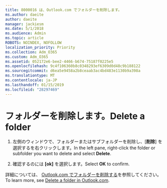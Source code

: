 ```yaml
---
title: 8000016 は、Outlook.com でフォルダーを削除します。
ms.author: daeite
author: daeite
manager: jackiesm
ms.date: 5/1/2018
ms.audience: Admin
ms.topic: article
ROBOTS: NOINDEX, NOFOLLOW
localization_priority: Priority
ms.collection: Adm_O365
ms.custom: Adm_O365
ms.assetid: 052172e6-bee2-4466-b674-75187f0225e5
ms.openlocfilehash: 9c4f106360b8c0348293ef6309d0d48c9b188122
ms.sourcegitcommit: d6ea5e9458a2b8ceaab3ac4bd483e1130b9a398a
ms.translationtype: MT
ms.contentlocale: ja-JP
ms.lasthandoff: 01/15/2019
ms.locfileid: "28297469"
---
```

# <a name="delete-a-folder"></a><span data-ttu-id="eaf19-102">フォルダーを削除します。</span><span class="sxs-lookup"><span data-stu-id="eaf19-102">Delete a folder</span></span>

1. <span data-ttu-id="eaf19-103">左側のウィンドウで、フォルダーまたはサブフォルダーを削除し、[**削除**] を選択するを右クリックします。</span><span class="sxs-lookup"><span data-stu-id="eaf19-103">In the left pane, right-click the folder or subfolder you want to delete and select **Delete**.</span></span> 
    
2. <span data-ttu-id="eaf19-104">確認するのには **[ok]** を選択します。</span><span class="sxs-lookup"><span data-stu-id="eaf19-104">Select **OK** to confirm.</span></span> 
    
<span data-ttu-id="eaf19-105">詳細については、 [Outlook.com でフォルダーを削除する](https://go.microsoft.com/fwlink/p/?linkid=873134)を参照してください。</span><span class="sxs-lookup"><span data-stu-id="eaf19-105">To learn more, see [Delete a folder in Outlook.com](https://go.microsoft.com/fwlink/p/?linkid=873134).</span></span>
  

